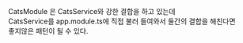 CatsModule 은 CatsService와 강한 결합을 하고 있는데   
CatsService를 app.module.ts에 직접 불러 들여와서 둘간의 결합을 해친다면   
좋지않은 패턴이 될 수 있다.

